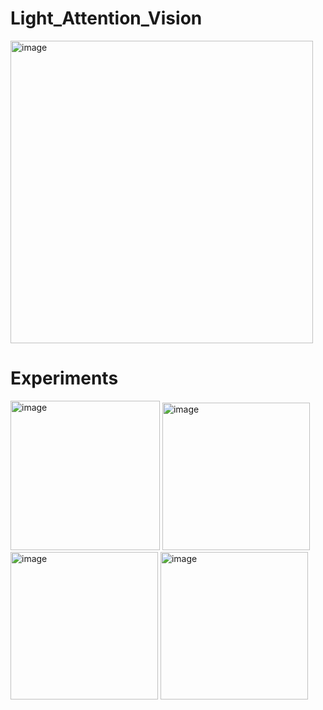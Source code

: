 # Light_Attention_Vision

<img width="484" alt="image" src="https://user-images.githubusercontent.com/104526323/208586920-2ab05f8a-a2e0-4ca5-acdb-f35fd3d8d4e4.png">

# Experiments
<img width="239" alt="image" src="https://user-images.githubusercontent.com/104526323/208587391-caf74772-74c2-4e39-aa7f-add955d3b970.png">
<img width="236" alt="image" src="https://user-images.githubusercontent.com/104526323/208587402-821f455c-0f7c-4bf8-a6e3-4affe8c0887d.png">
<img width="236" alt="image" src="https://user-images.githubusercontent.com/104526323/208587408-39f44402-3cfb-468b-b8f7-008e233214ba.png">
<img width="236" alt="image" src="https://user-images.githubusercontent.com/104526323/208587413-1ef1a3bb-84c3-47e4-85df-cfd1cc5c415c.png">
